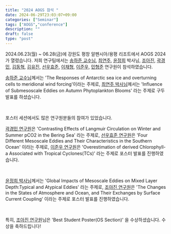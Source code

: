 ```yaml
---
title: "2024 AOGS 참석 "
date: 2024-06-29T23:03:07+09:00
categories: ["Seminar"]
tags: ["AOGS","conference"]
description: ""
draft: false
type: "post"
---
```



2024.06.23(월) ~ 06.28(금)에 강원도 평창 알펜시아/용평 리조트에서 AOGS 2024가 열렸습니다. 저희 연구팀에서는 [송하준 교수님](/group/hajoonsong/#anchor), [최연주](/group/yeonjuchoi/#anchor), [윤정희](/group/jungheeyun/#anchor) 박사님, [조아진](/group/ajincho/#anchor), [곽경민](/group/kyungminkwak/#anchor), [김동혁](/group/dhkim/#anchor), [김유진](/group/yujinkim/#anchor), [선우효준](/group/swhj/#anchor), [이채형](/group/chaehyeonglee/#anchor), [이준우](/group/joonwoolee/#anchor), [민형준](/group/hyungjoonmin/#anchor)  연구원이 참석하였습니다. 

[송하준 교수님](/group/hajoonsong/#anchor)께서는 'The Responses of Antarctic sea ice and overturning cells to meridional wind forcing'이라는 주제로, [최연주 박사님](/group/yeonjuchoi/#anchor)께서는 'Influence of Submesoscale Eddies on Autumn Phytoplankton Blooms' 라는 주제로 구두 발표를 하셨습니다. 

<div class='image'>
<img src="/images/news/Hsong_aogs2024.png" class="img-responsive; width:50%;" alt="">
</div>
<br>

포스터 세션에서도 많은 연구원분들의 참여가 있었습니다. 

[곽경민 연구원](/group/kyungminkwak/#anchor)은 'Contrasting Effects of Langmuir Circulation on Winter and Summer pCO2 in the Bering Sea' 라는 주제로, [선우효준 연구원](/group/swhj/#anchor)은 'Four Different Mesoscale Eddies and Their Characteristics in the Southern Ocean' 이라는 주제로, [이준우 연구원](/group/joonwoolee/#anchor)은 'Overestimation of derived Chlorophyll-a Associated with Tropical Cyclones(TCs)' 라는 주제로 포스터 발표를 진행하였습니다.
<div class='image'>
<img src="/images/news/aogs_poster2024_1.png" class="img-responsive; width:50%;" alt="">
</div>
<br>

[윤정희 박사님](/group/jungheeyun/#anchor)께서는 'Global Impacts of Mesoscale Eddies on Mixed Layer Depth:Typical and Atypical Eddies' 라는 주제로, [조아진 연구원](/group/ajincho/#anchor)은 'The Changes in the States of Atmosphere and Ocean, and Their Exchanges by Surface Current Coupling' 이라는 주제로 포스터 발표를 진행하였습니다.
<div class='image'>
<img src="/images/news/aogs_poster2024_2.png" class="img-responsive; width:50%;" alt="">
</div>
<br>

특히, [조아진 연구원](/group/ajincho/#anchor)님은 'Best Student Poster(OS Section)' 을 수상하셨습니다. 수상을 축하드립니다!
<div class='image'>
<img src="/images/news/ajin_aogs2024.png" class="img-responsive; width:50%;" alt="">
</div>
<br>




